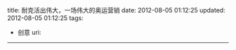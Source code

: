 title: 耐克活出伟大，一场伟大的奥运营销
date: 2012-08-05 01:12:25
updated: 2012-08-05 01:12:25
tags: 
 - 创意
uri: 
---



<!--![叶诗文夺冠被质疑](./images/2012/08/DA3CD90316523EF5BFC4A1821BBA0098.png)-->

<!--![王皓男单遗憾亚军](./images/2012/08/21A9CE3F1EF21263635E600D34F6985A.png)-->

<!--![自行车团体夺金被指责犯规](./images/2012/08/DE9F94B5E8A634C5B9633A4C44374622.png)-->

<!--![中国体操男团预赛时失误重重，以第六名的身份进入决赛，最终零失误完美夺冠](./images/2012/08/C72ED9834F94E040F3CB342AD01DC031.jpeg)-->

<!--![小将周俊在女子举重53公斤级比赛中三次抓举失败遭淘汰，被某媒体称为“耻辱”](./images/2012/08/C4C289394B030C22B7D8BC799E72236D.jpeg)-->

<!--![中国男子举重队失意](./images/2012/08/3D24971D8105C9EC1828626033692C03.jpeg)-->

<!--![中国男篮奥运首场比赛失利](./images/2012/08/A28E6908BD1A79CF92588D02F1CBF7E2.jpeg)-->

<!--![写给美国男篮梦十队](./images/2012/08/11D0AACC00B1E85F13AD636C368D098A.jpeg)-->

<!--![易思玲在女子十米气步枪摘得首金获众人关注，喻丹因只得铜牌被解说忽略姓名](./images/2012/08/66FFBFA87CE01EFB3A5ADBEFBE738156.jpeg)-->

<!--![众望所归，吴敏霞、何姿在女子双人3米板决赛中夺得金牌](./images/2012/08/8F42825DC2D05228C062E58941C10BC4.jpeg)-->

<!--![郭文珺在女子十米气手枪中夺金，另一名中国选手苏玉玲位列第六](./images/2012/08/4FACA61FDB348B97F0402414021DA3F5.jpeg)-->

<!--![奥运女子举重48KG级比赛中王明娟夺冠，摘得中国奥运第二金](./images/2012/08/5032FFAF77FD285BAD5CC1E304B4C90E.jpeg)-->

<!--![北京时间7月29日凌晨叶诗文以破世界纪录的成绩夺得女子400米混合泳决赛金牌](./images/2012/08/C91B756A3F5A1BBBE30DF799FAE84E0B.jpeg)-->

<!--![北京时间7月28日晚，李娜女网单打首轮出局](./images/2012/08/29090612E0F12BD89D946AD7CD798777.jpeg)-->